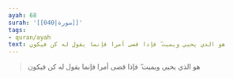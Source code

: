 ```yaml
---
ayah: 68
surah: '[[040|سورة]]'
tags:
- quran/ayah
text: هو الذي يحيي ويميت ۖ فإذا قضى أمرا فإنما يقول له كن فيكون
---
```

> هو الذي يحيي ويميت ۖ فإذا قضى أمرا فإنما يقول له كن فيكون
